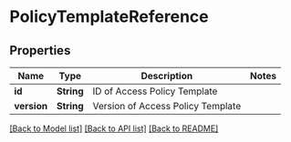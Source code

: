 # PolicyTemplateReference

## Properties

Name | Type | Description | Notes
------------ | ------------- | ------------- | -------------
**id** | **String** | ID of Access Policy Template | 
**version** | **String** | Version of Access Policy Template | 

[[Back to Model list]](../README.md#documentation-for-models) [[Back to API list]](../README.md#documentation-for-api-endpoints) [[Back to README]](../README.md)


